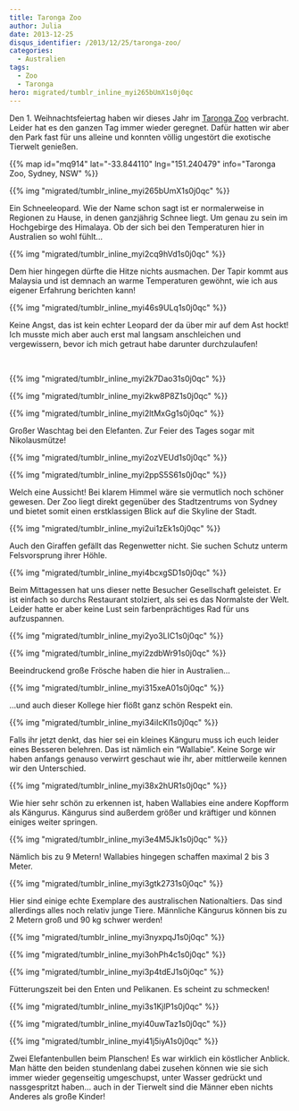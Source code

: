 ```yaml
---
title: Taronga Zoo
author: Julia
date: 2013-12-25
disqus_identifier: /2013/12/25/taronga-zoo/
categories:
  - Australien
tags:
  - Zoo
  - Taronga
hero: migrated/tumblr_inline_myi265bUmX1s0j0qc
---
```


Den 1. Weihnachtsfeiertag haben wir dieses Jahr im [Taronga Zoo](http://taronga.org.au/taronga-zoo) verbracht. Leider hat es den ganzen Tag immer wieder
geregnet.<!--more--> Dafür hatten wir aber den Park fast für uns alleine und konnten völlig ungestört die exotische Tierwelt genießen.

{{% map id="mq914" lat="-33.844110" lng="151.240479" info="Taronga Zoo, Sydney, NSW" %}}

{{% img "migrated/tumblr_inline_myi265bUmX1s0j0qc" %}}

Ein Schneeleopard. Wie der Name schon sagt ist er normalerweise in Regionen zu Hause, in denen ganzjährig Schnee liegt. Um genau zu sein im Hochgebirge
des Himalaya. Ob der sich bei den Temperaturen hier in Australien so wohl fühlt…

{{% img "migrated/tumblr_inline_myi2cq9hVd1s0j0qc" %}}

Dem hier hingegen dürfte die Hitze nichts ausmachen. Der Tapir kommt aus Malaysia und ist demnach an warme Temperaturen gewöhnt, wie ich aus eigener
Erfahrung berichten kann!

{{% img "migrated/tumblr_inline_myi46s9ULq1s0j0qc" %}}

Keine Angst, das ist kein echter Leopard der da über mir auf dem Ast hockt! Ich musste mich aber auch erst mal langsam anschleichen und vergewissern,
bevor ich mich getraut habe darunter durchzulaufen!

&nbsp;

{{% img "migrated/tumblr_inline_myi2k7Dao31s0j0qc" %}}

{{% img "migrated/tumblr_inline_myi2kw8P8Z1s0j0qc" %}}

{{% img "migrated/tumblr_inline_myi2ltMxGg1s0j0qc" %}}

Großer Waschtag bei den Elefanten. Zur Feier des Tages sogar mit Nikolausmütze!

{{% img "migrated/tumblr_inline_myi2ozVEUd1s0j0qc" %}}

{{% img "migrated/tumblr_inline_myi2ppS5S61s0j0qc" %}}

Welch eine Aussicht! Bei klarem Himmel wäre sie vermutlich noch schöner gewesen. Der Zoo liegt direkt gegenüber des Stadtzentrums von Sydney und
bietet somit einen erstklassigen Blick auf die Skyline der Stadt.


{{% img "migrated/tumblr_inline_myi2ui1zEk1s0j0qc" %}}

Auch den Giraffen gefällt das Regenwetter nicht. Sie suchen Schutz unterm Felsvorsprung ihrer Höhle.


{{% img "migrated/tumblr_inline_myi4bcxgSD1s0j0qc" %}}

Beim Mittagessen hat uns dieser nette Besucher Gesellschaft geleistet. Er ist einfach so durchs Restaurant stolziert, als sei es das Normalste der Welt.
Leider hatte er aber keine Lust sein farbenprächtiges Rad für uns aufzuspannen.


{{% img "migrated/tumblr_inline_myi2yo3LIC1s0j0qc" %}}

{{% img "migrated/tumblr_inline_myi2zdbWr91s0j0qc" %}}

Beeindruckend große Frösche haben die hier in Australien…

{{% img "migrated/tumblr_inline_myi315xeA01s0j0qc" %}}

…und auch dieser Kollege hier flößt ganz schön Respekt ein.


{{% img "migrated/tumblr_inline_myi34iIcKl1s0j0qc" %}}

Falls ihr jetzt denkt, das hier sei ein kleines Känguru muss ich euch leider eines Besseren belehren. Das ist nämlich ein “Wallabie”.
Keine Sorge wir haben anfangs genauso verwirrt geschaut wie ihr, aber mittlerweile kennen wir den Unterschied.

{{% img "migrated/tumblr_inline_myi38x2hUR1s0j0qc" %}}

Wie hier sehr schön zu erkennen ist, haben Wallabies eine andere Kopfform als Kängurus. Kängurus sind außerdem größer und kräftiger und können einiges
weiter springen.

{{% img "migrated/tumblr_inline_myi3e4M5Jk1s0j0qc" %}}

Nämlich bis zu 9 Metern! Wallabies hingegen schaffen maximal 2 bis 3 Meter.

{{% img "migrated/tumblr_inline_myi3gtk2731s0j0qc" %}}

Hier sind einige echte Exemplare des australischen Nationaltiers. Das sind allerdings alles noch relativ junge Tiere. Männliche Kängurus können bis zu
2 Metern groß und 90 kg schwer werden!

{{% img "migrated/tumblr_inline_myi3nyxpqJ1s0j0qc" %}}

{{% img "migrated/tumblr_inline_myi3ohPh4c1s0j0qc" %}}

{{% img "migrated/tumblr_inline_myi3p4tdEJ1s0j0qc" %}}

Fütterungszeit bei den Enten und Pelikanen. Es scheint zu schmecken!

{{% img "migrated/tumblr_inline_myi3s1KjlP1s0j0qc" %}}

{{% img "migrated/tumblr_inline_myi40uwTaz1s0j0qc" %}}

{{% img "migrated/tumblr_inline_myi41j5iyA1s0j0qc" %}}

Zwei Elefantenbullen beim Planschen! Es war wirklich ein köstlicher Anblick. Man hätte den beiden stundenlang dabei zusehen können wie sie sich immer
wieder gegenseitig umgeschupst, unter Wasser gedrückt und nassgespritzt haben… auch in der Tierwelt sind die Männer eben nichts Anderes als große Kinder!
